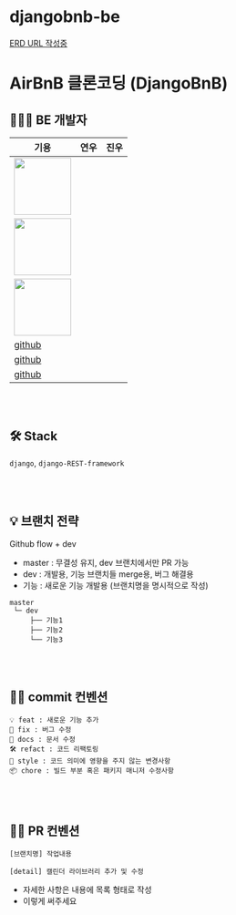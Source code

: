 # djangobnb-be

[ERD URL 작성중](https://www.erdcloud.com/d/2H4dsj384NJDdRbaG)

# AirBnB 클론코딩 (DjangoBnB)

## 🧑🏻‍💻 BE 개발자

| 기용  | 연우 |  진우  |
| ---------- | ------ | --------- |
| <img src="https://github.com/DjangoBnB/djangobnb-be/assets/139518217/beb072ed-d812-4224-a740-5c05a7fd4673" width="100" /> | 
<img src="https://github.com/DjangoBnB/djangobnb-be/assets/139518217/09cf973d-8f3c-4dff-aacf-660f8a3605c2" width="100" /> | 
<img src="https://github.com/DjangoBnB/djangobnb-be/assets/139518217/34484fc1-d31b-4a54-b0b0-0f4177b8903e" width="100" /> |
| [github](https://github.com/ssafykwon)                                                                                 
| [github](https://github.com/dusdn0224) 
| [github](https://github.com/JWhan96)  |                                                                                  |

<br><br>

## 🛠 Stack

`django`, `django-REST-framework`

<br><br>

## 💡 브랜치 전략

Github flow + dev

- master : 무결성 유지, dev 브랜치에서만 PR 가능
- dev : 개발용, 기능 브랜치들 merge용, 버그 해결용
- 기능 : 새로운 기능 개발용 (브랜치명을 명시적으로 작성)

```
master
 └─ dev
     ├── 기능1
     ├── 기능2
     └── 기능3
```

<br><br>

## 🤙🏻 commit 컨벤션

```
💡 feat : 새로운 기능 추가
🐞 fix : 버그 수정
📄 docs : 문서 수정
🛠 refact : 코드 리팩토링
💅 style : 코드 의미에 영향을 주지 않는 변경사항
📦 chore : 빌드 부분 혹은 패키지 매니저 수정사항
```

<br><br>

## 👊🏻 PR 컨벤션

```
[브랜치명] 작업내용

[detail] 캘린더 라이브러리 추가 및 수정
```

- 자세한 사항은 내용에 목록 형태로 작성
- 이렇게 써주세요
